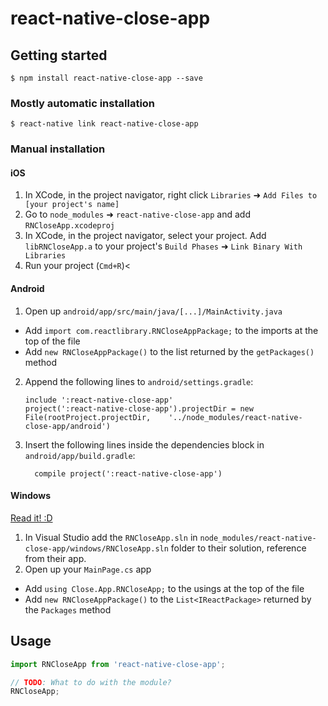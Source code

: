
# react-native-close-app

## Getting started

`$ npm install react-native-close-app --save`

### Mostly automatic installation

`$ react-native link react-native-close-app`

### Manual installation


#### iOS

1. In XCode, in the project navigator, right click `Libraries` ➜ `Add Files to [your project's name]`
2. Go to `node_modules` ➜ `react-native-close-app` and add `RNCloseApp.xcodeproj`
3. In XCode, in the project navigator, select your project. Add `libRNCloseApp.a` to your project's `Build Phases` ➜ `Link Binary With Libraries`
4. Run your project (`Cmd+R`)<

#### Android

1. Open up `android/app/src/main/java/[...]/MainActivity.java`
  - Add `import com.reactlibrary.RNCloseAppPackage;` to the imports at the top of the file
  - Add `new RNCloseAppPackage()` to the list returned by the `getPackages()` method
2. Append the following lines to `android/settings.gradle`:
  	```
  	include ':react-native-close-app'
  	project(':react-native-close-app').projectDir = new File(rootProject.projectDir, 	'../node_modules/react-native-close-app/android')
  	```
3. Insert the following lines inside the dependencies block in `android/app/build.gradle`:
  	```
      compile project(':react-native-close-app')
  	```

#### Windows
[Read it! :D](https://github.com/ReactWindows/react-native)

1. In Visual Studio add the `RNCloseApp.sln` in `node_modules/react-native-close-app/windows/RNCloseApp.sln` folder to their solution, reference from their app.
2. Open up your `MainPage.cs` app
  - Add `using Close.App.RNCloseApp;` to the usings at the top of the file
  - Add `new RNCloseAppPackage()` to the `List<IReactPackage>` returned by the `Packages` method


## Usage
```javascript
import RNCloseApp from 'react-native-close-app';

// TODO: What to do with the module?
RNCloseApp;
```
  